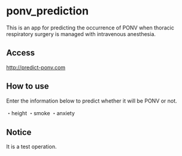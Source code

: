 # ponv_prediction

This is an app for predicting the occurrence of PONV when thoracic respiratory surgery is managed with intravenous anesthesia.

## Access

http://predict-ponv.com

## How to use

Enter the information below to predict whether it will be PONV or not.

・height
・smoke
・anxiety

## Notice

It is a test operation.
